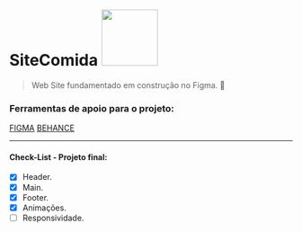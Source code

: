 # SiteComida <img src="https://i.pinimg.com/originals/b7/92/77/b79277704a1eb59f428b207b0d414329.gif" width="100px">

> Web Site fundamentado em construção no Figma.
📝
### Ferramentas de apoio para o projeto: 
[FIGMA](https://www.figma.com/file/2M0kF40LUvHffMfAWdnzhR/Comida?node-id=1-4&t=o46zux7aUHV3F9P1-0)
[BEHANCE](https://www.behance.net/gallery/86256605/Fresco?tracking_source=search_projects%7Ccomida)

---------

#### Check-List - Projeto final:
- [x] Header.
- [x] Main.
- [x] Footer.
- [x] Animações.
- [ ] Responsividade.
